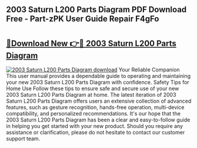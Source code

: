 ## 2003 Saturn L200 Parts Diagram PDF Download Free - Part-zPK User Guide Repair F4gFo

# <h2><a href="http://dfppfe2.blite.top/?on=2003+Saturn+L200+Parts+Diagram">🔗Download New 👉🔴 2003 Saturn L200 Parts Diagram</a></h2>

[![2003 Saturn L200 Parts Diagram download](https://i.imgur.com/lujVjoI.png)](http://dfppfe2.blite.top/?on=2003+Saturn+L200+Parts+Diagram)
Your Reliable Companion This user manual provides a dependable guide to operating and maintaining your new 2003 Saturn L200 Parts Diagram with confidence. Safety Tips for Home Use Follow these tips to ensure safe and secure use of your new 2003 Saturn L200 Parts Diagram at home. The latest iteration of 2003 Saturn L200 Parts Diagram offers users an extensive collection of advanced features, such as gesture recognition, hands-free operation, multi-device compatibility, and personalized recommendations. It's our hope that the 2003 Saturn L200 Parts Diagram has been a clear and easy-to-follow guide in helping you get started with your new product. Should you require any assistance or clarification, please do not hesitate to contact our customer support team.
